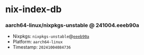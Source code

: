 # nix-index-db
### aarch64-linux/nixpkgs-unstable @ 241004.eeeb90a
- Nixpkgs: `nixpkgs-unstable`@[`eeeb90a`](https://github.com/NixOS/nixpkgs/commit/eeeb90a1dd3c9bea3afdbc76fd34d0fb2a727c7a)
- Platform: `aarch64-linux`
- Timestamp: `20241004084736`
